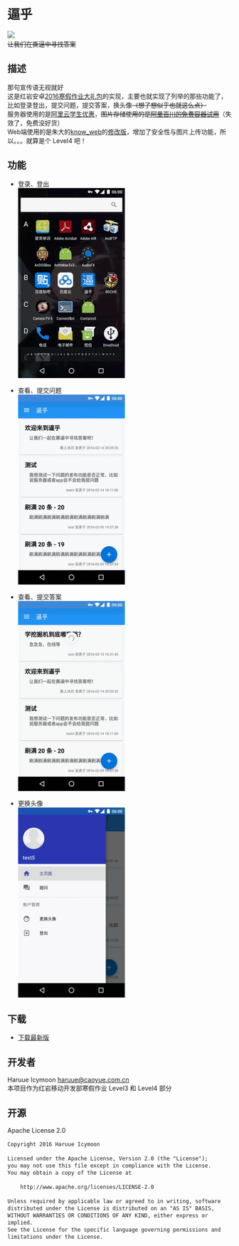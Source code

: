 # 逼乎    
![](https://cdn.rawgit.com/haruue/bihu/master/readme.res/icon_bihu.svg)    
~~让我们在撕逼中寻找答案~~    

## 描述    
那句宣传语无视就好    
这是红岩安卓[2016寒假作业大礼包](https://github.com/Jude95/2016WinterHomeWork.git)的实现，主要也就实现了列举的那些功能了，比如登录登出，提交问题，提交答案，换头像~~（想了想似乎也就这么点）~~    
服务器使用的是[阿里云学生优惠](http://www.aliyun.com/act/aliyun/campus.html)，~~图片存储使用的是[阿里百川的免费容器试用](http://tae.taobao.com/appenginecreate)~~（失效了，免费没好货）    
Web端使用的是朱大的[know_web](https://github.com/Jude95/know_web.git)的[修改版](https://github.com/haruue/know_web.git)，增加了安全性与图片上传功能，所以。。。就算是个 Level4 吧！    

## 功能    
+ 登录、登出    
    ![](readme.res/device-2016-02-15-162559.gif)

+ 查看、提交问题    
    ![](readme.res/device-2016-02-15-163152.gif)

+ 查看、提交答案    
    ![](readme.res/device-2016-02-15-163649.gif)

+ 更换头像    
    ![](readme.res/device-2016-02-15-164336.gif)
    

## 下载
+ [下载最新版](app/app-release.apk?raw=true)

## 开发者
Haruue Icymoon <haruue@caoyue.com.cn>    
本项目作为红岩移动开发部寒假作业 Level3 和 Level4 部分    

## 开源    
Apache License 2.0    
``` License
Copyright 2016 Haruue Icymoon

Licensed under the Apache License, Version 2.0 (the "License");
you may not use this file except in compliance with the License.
You may obtain a copy of the License at

    http://www.apache.org/licenses/LICENSE-2.0

Unless required by applicable law or agreed to in writing, software
distributed under the License is distributed on an "AS IS" BASIS,
WITHOUT WARRANTIES OR CONDITIONS OF ANY KIND, either express or implied.
See the License for the specific language governing permissions and
limitations under the License.

```